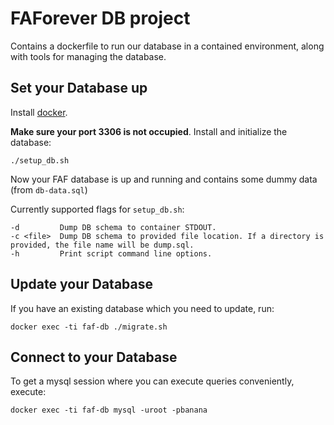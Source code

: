 # FAForever DB project

Contains a dockerfile to run our database in a contained environment, along with tools for managing the database.

## Set your Database up

Install [docker](http://docker.com).

**Make sure your port 3306 is not occupied**. Install and initialize the database:

    ./setup_db.sh

Now your FAF database is up and running and contains some dummy data (from `db-data.sql`)

Currently supported flags for `setup_db.sh`:

    -d         Dump DB schema to container STDOUT.
    -c <file>  Dump DB schema to provided file location. If a directory is provided, the file name will be dump.sql.
    -h         Print script command line options.

## Update your Database

If you have an existing database which you need to update, run:

    docker exec -ti faf-db ./migrate.sh

## Connect to your Database

To get a mysql session where you can execute queries conveniently, execute:

    docker exec -ti faf-db mysql -uroot -pbanana

